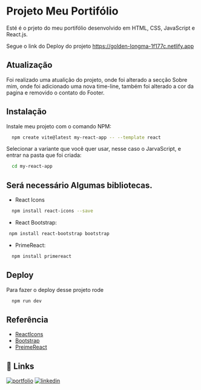
# Projeto Meu Portifólio

Esté é o prjeto do meu portifólio desenvolvido em HTML, CSS, JavaScript e React.js.



Segue o link do Deploy do projeto https://golden-longma-1f177c.netlify.app
## Atualização

Foi realizado uma atualição do projeto, onde foi alterado a secção Sobre mim, onde foi adicionado uma nova time-line, também foi alterado a cor da pagina e removido o contato do Footer.

## Instalação


Instale meu projeto com o comando NPM:


```bash
  npm create vite@latest my-react-app -- --template react
```

Selecionar a variante que você quer usar, nesse caso o JarvaScript, e entrar na pasta que foi criada:

```bash
  cd my-react-app
```
## Será necessário Algumas bibliotecas. 

 - React Icons

```bash
  npm install react-icons --save
```
 - React Bootstrap:

 ```bash
  npm install react-bootstrap bootstrap
```
- PrimeReact:

```bash
  npm install primereact
```
## Deploy

Para fazer o deploy desse projeto rode

```bash
  npm run dev
```


## Referência

 - [ReactIcons](https://www.npmjs.com/package/react-icons)
 - [Bootstrap](https://react-bootstrap.netlify.app)
 - [PreimeReact](https://primereact.org)


## 🔗 Links
[![portfolio](https://img.shields.io/badge/my_portfolio-000?style=for-the-badge&logo=ko-fi&logoColor=white)](https://golden-longma-1f177c.netlify.app)
[![linkedin](https://img.shields.io/badge/linkedin-0A66C2?style=for-the-badge&logo=linkedin&logoColor=white)](https://www.linkedin.com/in/igor-khalil-campos-silva-a97316279/)


